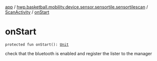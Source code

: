 [app](../../index.md) / [hwp.basketball.mobility.device.sensor.sensortile.sensortilescan](../index.md) / [ScanActivity](index.md) / [onStart](.)

# onStart

`protected fun onStart(): `[`Unit`](https://kotlinlang.org/api/latest/jvm/stdlib/kotlin/-unit/index.html)

check that the bluetooth is enabled and register the lister to the manager

